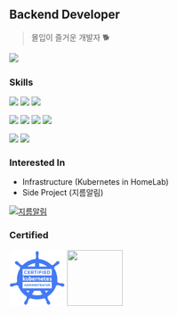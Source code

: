 ## Backend Developer

> 몰입이 즐거운 개발자 🐕

<a href="https://velog.io/@seonkyo0466/posts">
  <img src="https://img.shields.io/badge/Blog-20C997?style=flat-square&logo=velog&logoColor=white"/>
</a>
<br/>

### Skills
<p>
  <img src="https://img.shields.io/badge/TypeScript-007ACC?style=for-the-badge&logo=typescript&logoColor=white"/>
  <img src="https://img.shields.io/badge/NestJS-E0234E?style=for-the-badge&logo=nestjs&logoColor=white"/>
  <img src="https://img.shields.io/badge/GraphQL-E10098?style=for-the-badge&logo=graphql&logoColor=white"/>
</p>
<p>
  <img src="https://img.shields.io/badge/MySQL-4479A1?style=for-the-badge&logo=mysql&logoColor=white"/>
  <img src="https://img.shields.io/badge/Redis-DC382D?style=for-the-badge&logo=redis&logoColor=white"/>
  <img src="https://img.shields.io/badge/Elasticsearch-005571?style=for-the-badge&logo=elasticsearch&logoColor=white"/>
  <img src="https://img.shields.io/badge/Apache%20Kafka-231F20?style=for-the-badge&logo=apache-kafka&logoColor=white"/>
</p>
<p>
  <img src="https://img.shields.io/badge/Amazon%20AWS-232F3E?style=for-the-badge&logo=amazonaws&logoColor=white"/>
  <img src="https://img.shields.io/badge/Kubernetes-326CE5?style=for-the-badge&logo=kubernetes&logoColor=white"/>
</p>

### Interested In

- Infrastructure (Kubernetes in HomeLab)
- Side Project (지름알림)

<a href="https://jirum-alarm.com"><img alt="지름알림" src="https://jirum-alarm.com/opengraph-image.png" width="230" height="130"/><a/>

### Certified
<p>
  <img src="https://github.com/cncf/artwork/raw/main/other/cka/color/kubernetes-cka-color.png" width="100" height="100"/>
  <img src="https://miro.medium.com/v2/resize:fit:680/format:webp/0*3vTkkL1hWIkitO-9.png" width="100" height="100"/>
</p>



<!--
**tjsry0466/tjsry0466** is a ✨ _special_ ✨ repository because its `README.md` (this file) appears on your GitHub profile.

Here are some ideas to get you started:

- 🔭 I’m currently working on ...
- 🌱 I’m currently learning ...
- 👯 I’m looking to collaborate on ...
- 🤔 I’m looking for help with ...
- 💬 Ask me about ...
- 📫 How to reach me: ...
- 😄 Pronouns: ...
- ⚡ Fun fact: ...
-->
